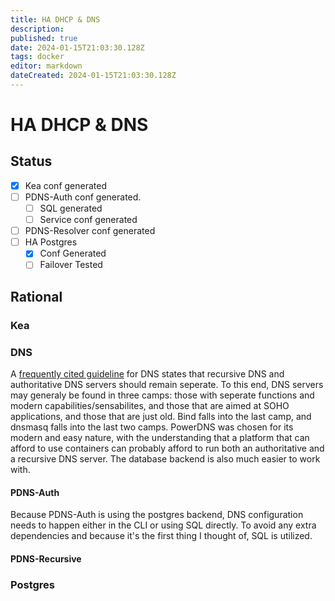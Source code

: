 ```yaml
---
title: HA DHCP & DNS
description: 
published: true
date: 2024-01-15T21:03:30.128Z
tags: docker
editor: markdown
dateCreated: 2024-01-15T21:03:30.128Z
---
```


# HA DHCP & DNS
## Status
- [X] Kea conf generated
- [ ] PDNS-Auth conf generated.
  - [ ] SQL generated
  - [ ] Service conf generated
- [ ] PDNS-Resolver conf generated
- [ ] HA Postgres
  - [X] Conf Generated
  - [ ] Failover Tested
## Rational
### Kea
### DNS
A [frequently cited guideline](https://kb.isc.org/docs/bind-best-practices-authoritative#2-run-separate-authoritative-and-recursive-dns-servers) for DNS states that recursive DNS and authoritative DNS servers should remain seperate. To this end, DNS servers may generaly be found in three camps: those with seperate functions and modern capabilities/sensabilites, and those that are aimed at SOHO applications, and those that are just old. Bind falls into the last camp, and dnsmasq falls into the last two camps. PowerDNS was chosen for its modern and easy nature, with the understanding that a platform that can afford to use containers can probably afford to run both an authoritative and a recursive DNS server. The database backend is also much easier to work with. 
#### PDNS-Auth
Because PDNS-Auth is using the postgres backend, DNS configuration needs to happen either in the CLI or using SQL directly. To avoid any extra dependencies and because it's the first thing I thought of, SQL is utilized.
#### PDNS-Recursive
### Postgres